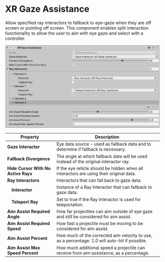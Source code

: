 # XR Gaze Assistance

Allow specified ray interactors to fallback to eye-gaze when they are off screen or pointing off screen. This component enables split interaction functionality to allow the user to aim with eye gaze and select with a controller.

![XRGazeAssistance component](images/xr-gaze-assistance.png)

| **Property** | **Description** |
|---|---|
| **Gaze Interactor** | Eye data source - used as fallback data and to determine if fallback is necessary. |
| **Fallback Divergence** | The angle at which fallback data will be used instead of the original interactor ray. |
| **Hide Cursor With No Active Rays** | If the eye reticle should be hidden when all interactors are using their original data. |
| **Ray Interactors** | Interactors that can fall back to gaze data. |
| &emsp;**Interactor** | Instance of a Ray Interactor that can fallback to gaze data. |
| &emsp;**Teleport Ray** | Set to true if the Ray Interactor is used for teleportation. |
| **Aim Assist Required Angle** | How far projectiles can aim outside of eye gaze and still be considered for aim assist. |
| **Aim Assist Required Speed** | How fast a projectile must be moving to be considered for aim assist. |
| **Aim Assist Percent** | How much of the corrected aim velocity to use, as a percentage. 1.0 will auto-hit if possible. |
| **Aim Assist Max Speed Percent** | How much additional speed a projectile can receive from aim assistance, as a percentage. |